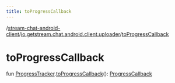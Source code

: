 ```yaml
---
title: toProgressCallback
---
```

/[stream-chat-android-client](../index.md)/[io.getstream.chat.android.client.uploader](index.md)/[toProgressCallback](toProgressCallback.md)  
  
  
  
# toProgressCallback  
fun [ProgressTracker](ProgressTracker/index.md).[toProgressCallback](toProgressCallback.md)(): [ProgressCallback](../io.getstream.chat.android.client.utils/ProgressCallback/index.md)
